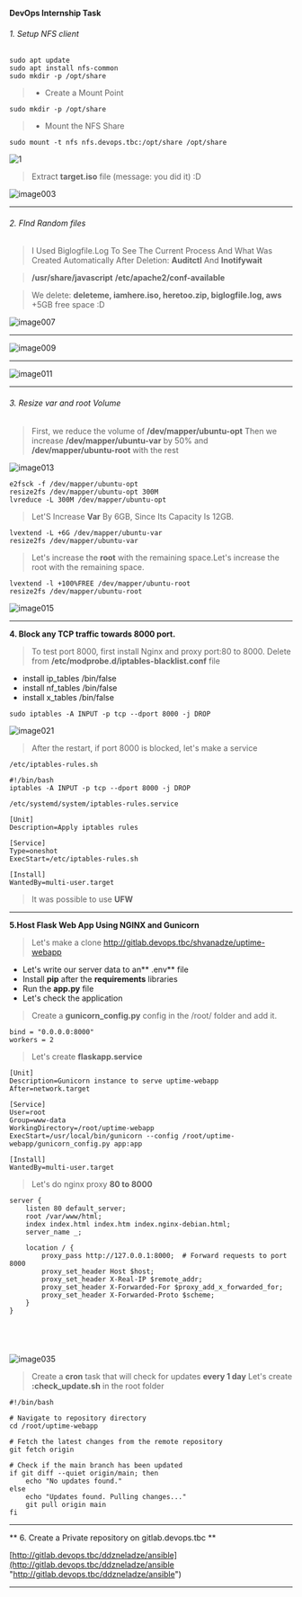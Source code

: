 **DevOps Internship Task**

###### 1. Setup NFS client
    sudo apt update
    sudo apt install nfs-common
    sudo mkdir -p /opt/share

> - Create a Mount Point

    sudo mkdir -p /opt/share

> - Mount the NFS Share

    sudo mount -t nfs nfs.devops.tbc:/opt/share /opt/share
![1](https://github.com/xDeBian/DevOps-Internship-Task/assets/20703661/d9704e12-2f33-4f66-a6dc-a471a4c06465)

> Extract **target.iso** file (message: you did it) :D

![image003](https://github.com/xDeBian/DevOps-Internship-Task/assets/20703661/aa84737b-2896-4819-88fc-578d377aa437)

------------


###### 2. FInd Random files

> I Used Biglogfile.Log To See The Current Process And What Was Created Automatically After Deletion: **Auditctl** And **Inotifywait**

> **/usr/share/javascript**
**/etc/apache2/conf-available**


> We delete: **deleteme, iamhere.iso, heretoo.zip, biglogfile.log, aws**
+5GB free space :D

![image007](https://github.com/xDeBian/DevOps-Internship-Task/assets/20703661/5758fa6c-d620-457e-87cf-a08fc8dae212)

------------


![image009](https://github.com/xDeBian/DevOps-Internship-Task/assets/20703661/a6438027-3485-4266-b550-554e64d4f450)

------------


![image011](https://github.com/xDeBian/DevOps-Internship-Task/assets/20703661/3dd62463-15eb-4fb1-b037-e75edfb0f87a)

------------


###### 3. Resize *var* and *root* Volume
> First, we reduce the volume of **/dev/mapper/ubuntu-opt**
Then we increase **/dev/mapper/ubuntu-var** by 50% and **/dev/mapper/ubuntu-root** with the rest

![image013](https://github.com/xDeBian/DevOps-Internship-Task/assets/20703661/ad3db107-4846-4d40-a268-ea1422da2b0e)

```shell
e2fsck -f /dev/mapper/ubuntu-opt
resize2fs /dev/mapper/ubuntu-opt 300M
lvreduce -L 300M /dev/mapper/ubuntu-opt
```
 
> Let'S Increase **Var** By 6GB, Since Its Capacity Is 12GB. 


  ```shell
  lvextend -L +6G /dev/mapper/ubuntu-var
  resize2fs /dev/mapper/ubuntu-var

```
> Let's increase the **root** with the remaining space.Let's increase the root with the remaining space.




    
    lvextend -l +100%FREE /dev/mapper/ubuntu-root
    resize2fs /dev/mapper/ubuntu-root
 
![image015](https://github.com/xDeBian/DevOps-Internship-Task/assets/20703661/33be523b-36c5-4e40-8bc6-e8f8680e8f6d)


------------


**4. Block any TCP traffic towards 8000 port.**
> To test port 8000, first install Nginx and proxy port:80 to 8000.
 > Delete from **/etc/modprobe.d/iptables-blacklist.conf** file

- install ip_tables /bin/false
- install nf_tables /bin/false
- install x_tables /bin/false

```shell
sudo iptables -A INPUT -p tcp --dport 8000 -j DROP
```
![image021](https://github.com/xDeBian/DevOps-Internship-Task/assets/20703661/8ce1eb0b-97e2-49bb-b0e2-99cf2e4a5a2c)



> After the restart, if port 8000 is blocked, let's make a service

`/etc/iptables-rules.sh`



    #!/bin/bash
    iptables -A INPUT -p tcp --dport 8000 -j DROP
    
    


`/etc/systemd/system/iptables-rules.service`

```shell
[Unit]
Description=Apply iptables rules

[Service]
Type=oneshot
ExecStart=/etc/iptables-rules.sh

[Install]
WantedBy=multi-user.target
```
> It was possible to use **UFW**



------------


**5.Host Flask Web App Using NGINX and Gunicorn**

>Let's make a clone  http://gitlab.devops.tbc/shvanadze/uptime-webapp

- Let's write our server data to an** .env** file
- Install **pip** after the **requirements** libraries
- Run the **app.py** file
- Let's check the application

> Create a **gunicorn_config.py** config in the /root/ folder and add it.



    bind = "0.0.0.0:8000"
    workers = 2

> Let's create **flaskapp.service**

```shell
[Unit]
Description=Gunicorn instance to serve uptime-webapp
After=network.target

[Service]
User=root
Group=www-data
WorkingDirectory=/root/uptime-webapp
ExecStart=/usr/local/bin/gunicorn --config /root/uptime-webapp/gunicorn_config.py app:app

[Install]
WantedBy=multi-user.target
```
> Let's do nginx proxy **80 to 8000**

```shell
server {
    listen 80 default_server;
    root /var/www/html;
    index index.html index.htm index.nginx-debian.html;
    server_name _;

    location / {
        proxy_pass http://127.0.0.1:8000;  # Forward requests to port 8000
        proxy_set_header Host $host;
        proxy_set_header X-Real-IP $remote_addr;
        proxy_set_header X-Forwarded-For $proxy_add_x_forwarded_for;
        proxy_set_header X-Forwarded-Proto $scheme;
    }
}





```
![image035](https://github.com/xDeBian/DevOps-Internship-Task/assets/20703661/061859cf-73ba-4816-a6ae-31e0af8c63ab)

> Create a **cron** task that will check for updates **every 1 day**
Let's create **:check_update.sh** in the root folder

```shell
#!/bin/bash

# Navigate to repository directory
cd /root/uptime-webapp

# Fetch the latest changes from the remote repository
git fetch origin

# Check if the main branch has been updated
if git diff --quiet origin/main; then
    echo "No updates found."
else
    echo "Updates found. Pulling changes..."
    git pull origin main
fi

```

------------
** 6. Create a Private repository on gitlab.devops.tbc **

[http://gitlab.devops.tbc/ddzneladze/ansible](http://gitlab.devops.tbc/ddzneladze/ansible "http://gitlab.devops.tbc/ddzneladze/ansible")

------------
